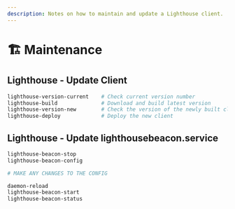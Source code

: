```yaml
---
description: Notes on how to maintain and update a Lighthouse client.
---
```


# 🏗️ Maintenance

## Lighthouse - Update Client

```bash
lighthouse-version-current    # Check current version number
lighthouse-build              # Download and build latest version
lighthouse-version-new        # Check the version of the newly built client
lighthouse-deploy             # Deploy the new client
```

## Lighthouse - Update lighthousebeacon.service

```bash
lighthouse-beacon-stop
lighthouse-beacon-config

# MAKE ANY CHANGES TO THE CONFIG

daemon-reload
lighthouse-beacon-start
lighthouse-beacon-status
```

